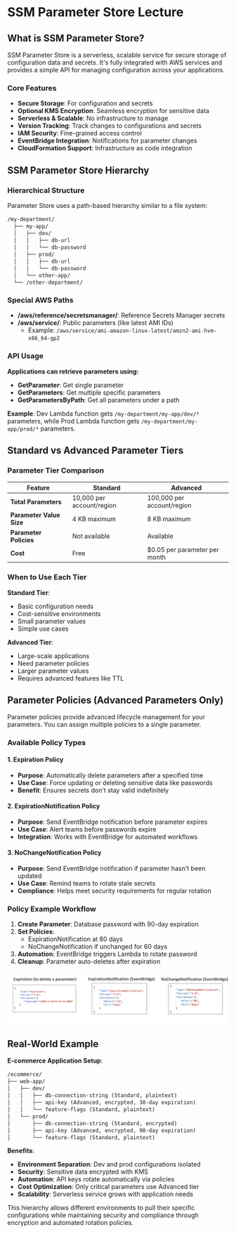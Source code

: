 # SSM Parameter Store Lecture

## What is SSM Parameter Store?

SSM Parameter Store is a serverless, scalable service for secure storage of configuration data and secrets. It's fully integrated with AWS services and provides a simple API for managing configuration across your applications.

### Core Features
- **Secure Storage**: For configuration and secrets
- **Optional KMS Encryption**: Seamless encryption for sensitive data
- **Serverless & Scalable**: No infrastructure to manage
- **Version Tracking**: Track changes to configurations and secrets
- **IAM Security**: Fine-grained access control
- **EventBridge Integration**: Notifications for parameter changes
- **CloudFormation Support**: Infrastructure as code integration

## SSM Parameter Store Hierarchy

### Hierarchical Structure
Parameter Store uses a path-based hierarchy similar to a file system:

```
/my-department/
  ├── my-app/
  │   ├── dev/
  │   │   ├── db-url
  │   │   └── db-password
  │   ├── prod/
  │   │   ├── db-url
  │   │   └── db-password
  │   └── other-app/
  └── /other-department/
```

### Special AWS Paths
- **/aws/reference/secretsmanager/**: Reference Secrets Manager secrets
- **/aws/service/**: Public parameters (like latest AMI IDs)
  - Example: `/aws/service/ami-amazon-linux-latest/amzn2-ami-hvm-x86_64-gp2`

### API Usage
**Applications can retrieve parameters using:**
- **GetParameter**: Get single parameter
- **GetParameters**: Get multiple specific parameters  
- **GetParametersByPath**: Get all parameters under a path

**Example**: Dev Lambda function gets `/my-department/my-app/dev/*` parameters, while Prod Lambda function gets `/my-department/my-app/prod/*` parameters.

## Standard vs Advanced Parameter Tiers

### Parameter Tier Comparison

| Feature | Standard | Advanced |
|---------|----------|----------|
| **Total Parameters** | 10,000 per account/region | 100,000 per account/region |
| **Parameter Value Size** | 4 KB maximum | 8 KB maximum |
| **Parameter Policies** | Not available | Available |
| **Cost** | Free | $0.05 per parameter per month |

### When to Use Each Tier
**Standard Tier**:
- Basic configuration needs
- Cost-sensitive environments
- Small parameter values
- Simple use cases

**Advanced Tier**:
- Large-scale applications
- Need parameter policies
- Larger parameter values
- Requires advanced features like TTL

## Parameter Policies (Advanced Parameters Only)

Parameter policies provide advanced lifecycle management for your parameters. You can assign multiple policies to a single parameter.

### Available Policy Types

#### 1. Expiration Policy
- **Purpose**: Automatically delete parameters after a specified time
- **Use Case**: Force updating or deleting sensitive data like passwords
- **Benefit**: Ensures secrets don't stay valid indefinitely

#### 2. ExpirationNotification Policy  
- **Purpose**: Send EventBridge notification before parameter expires
- **Use Case**: Alert teams before passwords expire
- **Integration**: Works with EventBridge for automated workflows

#### 3. NoChangeNotification Policy
- **Purpose**: Send EventBridge notification if parameter hasn't been updated
- **Use Case**: Remind teams to rotate stale secrets
- **Compliance**: Helps meet security requirements for regular rotation

### Policy Example Workflow
1. **Create Parameter**: Database password with 90-day expiration
2. **Set Policies**: 
   - ExpirationNotification at 80 days
   - NoChangeNotification if unchanged for 60 days
3. **Automation**: EventBridge triggers Lambda to rotate password
4. **Cleanup**: Parameter auto-deletes after expiration

![](./resource/image_10.png)

## Real-World Example

**E-commerce Application Setup**:
```
/ecommerce/
├── web-app/
│   ├── dev/
│   │   ├── db-connection-string (Standard, plaintext)
│   │   ├── api-key (Advanced, encrypted, 30-day expiration)
│   │   └── feature-flags (Standard, plaintext)
│   └── prod/
│       ├── db-connection-string (Standard, encrypted)
│       ├── api-key (Advanced, encrypted, 90-day expiration)
│       └── feature-flags (Standard, plaintext)
```

**Benefits**:
- **Environment Separation**: Dev and prod configurations isolated
- **Security**: Sensitive data encrypted with KMS
- **Automation**: API keys rotate automatically via policies
- **Cost Optimization**: Only critical parameters use Advanced tier
- **Scalability**: Serverless service grows with application needs

This hierarchy allows different environments to pull their specific configurations while maintaining security and compliance through encryption and automated rotation policies.